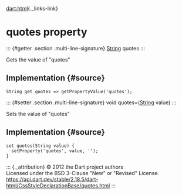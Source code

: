 [dart:html](../../dart-html/dart-html-library){._links-link}

quotes property
===============

::: {#getter .section .multi-line-signature}
[String](../../dart-core/string-class) quotes
:::

Gets the value of \"quotes\"

Implementation {#source}
--------------

``` {.language-dart data-language="dart"}
String get quotes => getPropertyValue('quotes');
```

::: {#setter .section .multi-line-signature}
void quotes=([String](../../dart-core/string-class) value)
:::

Sets the value of \"quotes\"

Implementation {#source}
--------------

``` {.language-dart data-language="dart"}
set quotes(String value) {
  setProperty('quotes', value, '');
}
```

::: {._attribution}
© 2012 the Dart project authors\
Licensed under the BSD 3-Clause \"New\" or \"Revised\" License.\
<https://api.dart.dev/stable/2.18.5/dart-html/CssStyleDeclarationBase/quotes.html>
:::
